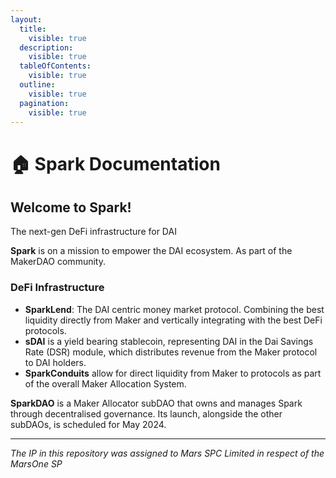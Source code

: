 ```yaml
---
layout:
  title:
    visible: true
  description:
    visible: true
  tableOfContents:
    visible: true
  outline:
    visible: true
  pagination:
    visible: true
---
```


# 🏠 Spark Documentation

## **Welcome to Spark!**

The next-gen DeFi infrastructure for DAI

**Spark** is on a mission to empower the DAI ecosystem. As part of the MakerDAO community.

### DeFi Infrastructure

* **SparkLend**: The DAI centric money market protocol. Combining the best liquidity directly from Maker and vertically integrating with the best DeFi protocols.
* **sDAI** is a yield bearing stablecoin, representing DAI in the Dai Savings Rate (DSR) module, which distributes revenue from the Maker protocol to DAI holders.
* **SparkConduits** allow for direct liquidity from Maker to protocols as part of the overall Maker Allocation System.

**SparkDAO** is a Maker Allocator subDAO that owns and manages Spark through decentralised governance. Its launch, alongside the other subDAOs, is scheduled for May 2024.

***

_The IP in this repository was assigned to Mars SPC Limited in respect of the MarsOne SP_
